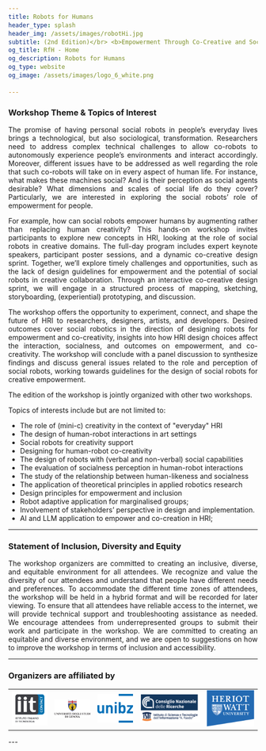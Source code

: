 ```yaml
---
title: Robots for Humans 
header_type: splash
header_img: /assets/images/robotHi.jpg
subtitle: (2nd Edition)</br> <b>Empowerment Through Co-Creative and Social Robots!</br> <b> RO-MAN 2025 August 25, 2025 / Eindhoven, The Netherlands </b>
og_title: RfH - Home
og_description: Robots for Humans
og_type: website
og_image: /assets/images/logo_6_white.png

---
```


### Workshop Theme & Topics of Interest

<p style="text-align: justify;">
The promise of having personal social robots in people’s everyday lives brings a technological, but also sociological, transformation. Researchers need to address complex technical challenges to allow co-robots to autonomously experience people’s environments and interact accordingly. Moreover, different issues have to be addressed as well regarding the role that such co-robots will take on in every aspect of human life. For instance, what makes these machines social? And is their perception as social agents desirable? What dimensions and scales of social life do they cover? Particularly, we are interested in exploring the social robots’ role of empowerment for people.
</p>

<p style="text-align: justify;">
For example, how can social robots empower humans by augmenting rather than replacing human creativity? This hands-on workshop invites participants to explore new concepts in HRI, looking at the role of social robots in creative domains. The full-day program includes expert keynote speakers, participant poster sessions, and a dynamic co-creative design sprint. Together, we’ll explore timely challenges and opportunities, such as the lack of design guidelines for empowerment and the potential of social robots in creative collaboration. Through an interactive co-creative design sprint, we will engage in a structured process of mapping, sketching, storyboarding, (experiential) prototyping, and discussion.
</p>

<p style="text-align: justify;">
The workshop offers the opportunity to experiment, connect, and shape the future of HRI to researchers, designers, artists, and developers. Desired outcomes cover social robotics in the direction of designing robots for empowerment and co-creativity, insights into how HRI design choices affect the interaction, socialness, and outcomes on empowerment, and co-creativity. The workshop will conclude with a panel discussion to synthesize findings and discuss general issues related to the role and perception of social robots, working towards guidelines for the design of social robots for creative empowerment.
</p>

<p style="text-align: justify;">
The edition of the workshop is jointly organized with other two workshops. 
</p>


Topics of interests include but are not limited to:
* The role of (mini-c) creativity in the context of "everyday" HRI
* The design of human-robot interactions in art settings
* Social robots for creativity support
* Designing for human-robot co-creativity
* The design of robots with (verbal and non-verbal) social capabilities
* The evaluation of socialness perception in human-robot interactions
* The study of the relationship between human-likeness and socialness
* The application of theoretical principles in applied robotics research
* Design principles for empowerment and inclusion
* Robot adaptive application for marginalised groups;
* Involvement of stakeholders’ perspective in design and implementation.
* AI and LLM application to empower and co-creation in HRI;
---

### Statement of Inclusion, Diversity and Equity

<p style="text-align: justify;">
The workshop organizers are committed to creating an inclusive, diverse, and equitable environment for all attendees. We recognize and value the diversity of our attendees and understand that people have different needs and preferences. To accommodate the different time zones of attendees, the workshop will be held in a hybrid format and will be recorded for later viewing. To ensure that all attendees have reliable access to the internet, we will provide technical support and troubleshooting assistance as needed. We encourage attendees from underrepresented groups to submit their work and participate in the workshop. We are committed to creating an equitable and diverse environment, and we are open to suggestions on how to improve the workshop in terms of inclusion and accessibility.
</p>


---

### Organizers are affiliated by

<table>
  <tr>
    <td> <img  src="assets/images/logo_contact.png" alt="contact" width="300"/> </td>
    <td> <img  src="assets/images/logo_unige.png" alt="unige" width="300"/> </td>
    <td> <img  src="assets/images/logo_unibo.svg" alt="unibo" width="300"/> </td>
    <td> <img  src="assets/images/logo_ISTI2.png" alt="unipi" width="500"/> </td>
    <td> <img  src="assets/images/logo_HWU.png" alt="hwu" width="400"/> </td>
  </tr>
</table>
---